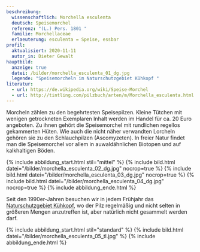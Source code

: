 ```yaml
---
beschreibung:
  wissenschaftlich: Morchella esculenta
  deutsch: Speisemorchel
  referenz: "(L.) Pers. 1801 "
  familie: Morchellaceae
  erlaeuterung: esculenta = Speise, essbar
profil:
  aktualisiert: 2020-11-11
  autor_in: Dieter Gewalt
hauptbild:
  anzeige: true
  datei: /bilder/morchella_esculenta_01_dg.jpg
  legende: "Speisemorcheln im Naturschutzgebiet Kühkopf "
literatur:
  - url: https://de.wikipedia.org/wiki/Speise-Morchel
  - url: http://tintling.com/pilzbuch/arten/m/Morchella_esculenta.html
---
```

Morcheln zählen zu den begehrtesten Speisepilzen. Kleine Tütchen mit wenigen getrockneten Exemplaren Inhalt werden im Handel für ca. 20 Euro angeboten. Zu ihnen gehört die Speisemorchel mit rundlichen regellos gekammerten Hüten. Wie auch die nicht näher verwandten Lorcheln gehören sie zu den Schlauchpilzen (Ascomyzeten). In freier Natur findet man die Speisemorchel vor allem in auwaldähnlichen Biotopen und auf kalkhaltigen Böden.

{% include abbildung_start.html stil="mittel" %}
{% include bild.html datei="/bilder/morchella_esculenta_02_dg.jpg" nocrop=true %}
{% include bild.html datei="/bilder/morchella_esculenta_03_dg.jpg" nocrop=true %}
{% include bild.html datei="/bilder/morchella_esculenta_04_dg.jpg" nocrop=true %}
{% include abbildung_ende.html %}

Seit den 1990er-Jahren besuchen wir in jedem Frühjahr das [Naturschutzgebiet Kühkopf](https://de.wikipedia.org/wiki/K%C3%BChkopf-Knoblochsaue), wo der Pilz regelmäßig und nicht selten in größeren Mengen anzutreffen ist, aber natürlich nicht gesammelt werden darf.

{% include abbildung_start.html stil="standard" %}
{% include bild.html datei="/bilder/morchella_esculenta_05_tl.jpg" %}
{% include abbildung_ende.html %}
